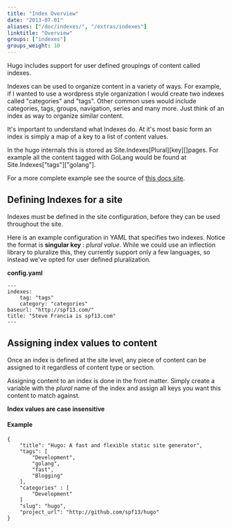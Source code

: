 ```yaml
---
title: "Index Overview"
date: "2013-07-01"
aliases: ["/doc/indexes/", "/extras/indexes"]
linktitle: "Overview"
groups: ["indexes"]
groups_weight: 10
---
```


Hugo includes support for user defined groupings of content called indexes.

Indexes can be used to organize content in a variety of ways. For example, if I
wanted to use a wordpress style organization I would create two indexes called
"categories" and "tags". Other common uses would include categories, tags, groups,
navigation, series and many more. Just think of an index as way to organize similar content.

It's important to understand what Indexes do. At it's most basic form an index
is simply a map of a key to a list of content values.

In the hugo internals this is stored as Site.Indexes[Plural][key][]pages.
For example all the content tagged with GoLang would be found at 
Site.Indexes["tags"]["golang"].

For a
more complete example see the source of [this docs site](http://github.com/spf13/hugo/docs/).

## Defining Indexes for a site

Indexes must be defined in the site configuration, before they
can be used throughout the site. 

Here is an example configuration in YAML that specifies two indexes.
Notice the format is **singular key** : *plural value*. While 
we could use an inflection library to pluralize this, they currently
support only a few languages, so instead we've opted for user defined
pluralization.

**config.yaml**

    ---
    indexes:
        tag: "tags"
        category: "categories"
    baseurl: "http://spf13.com/"
    title: "Steve Francia is spf13.com"
    ---


## Assigning index values to content

Once an index is defined at the site level, any piece of content
can be assigned to it regardless of content type or section.

Assigning content to an index is done in the front matter.
Simply create a variable with the *plural* name of the index
and assign all keys you want this content to match against. 

**Index values are case insensitive**

#### Example
    {
        "title": "Hugo: A fast and flexible static site generator",
        "tags": [
            "Development",
            "golang",
            "fast",
            "Blogging"
        ],
        "categories" : [
            "Development"
        ]
        "slug": "hugo",
        "project_url": "http://github.com/spf13/hugo"
    }

